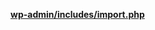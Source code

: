<p><b><a href="https://developer.wordpress.org/reference/files/wp-admin/includes/import.php/">wp-admin/includes/import.php</a></b></p>
